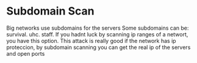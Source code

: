 # Subdomain Scan
Big networks use subdomains for the servers
Some subdomains can be: survival. uhc. staff. 
If you hadnt luck by scanning ip ranges of a networt, you have this option. This attack is really good if the network has ip proteccion, by subdomain scanning you can get the real ip of the servers and open ports
